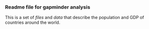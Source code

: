 ### Readme file for gapminder analysis

This is a set of *files* and *data* that describe the population and GDP of countries around the world.
